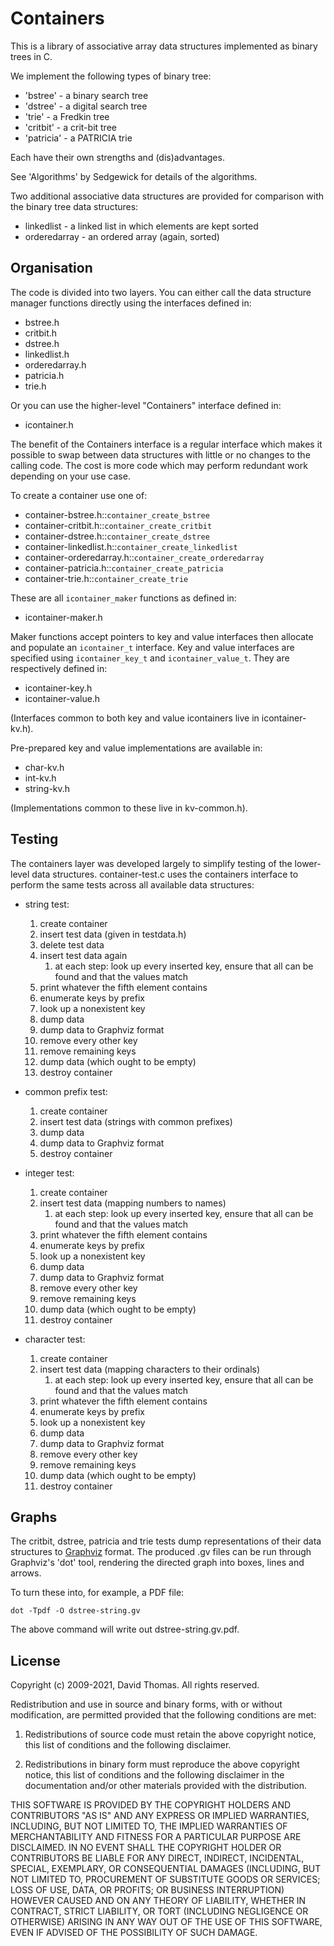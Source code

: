 Containers
==========

This is a library of associative array data structures implemented as binary trees in C.

We implement the following types of binary tree:

- 'bstree'   - a binary search tree
- 'dstree'   - a digital search tree
- 'trie'     - a Fredkin tree
- 'critbit'  - a crit-bit tree
- 'patricia' - a PATRICIA trie

Each have their own strengths and (dis)advantages.

See 'Algorithms' by Sedgewick for details of the algorithms.

Two additional associative data structures are provided for comparison with the binary tree data structures:

- linkedlist   - a linked list in which elements are kept sorted
- orderedarray - an ordered array (again, sorted)

Organisation
------------

The code is divided into two layers. You can either call the data structure manager functions directly using the interfaces defined in:

- bstree.h
- critbit.h
- dstree.h
- linkedlist.h
- orderedarray.h
- patricia.h
- trie.h

Or you can use the higher-level "Containers" interface defined in:

- icontainer.h

The benefit of the Containers interface is a regular interface which makes it possible to swap between data structures with little or no changes to the calling code. The cost is more code which may perform redundant work depending on your use case.

To create a container use one of:

- container-bstree.h::`container_create_bstree`
- container-critbit.h::`container_create_critbit`
- container-dstree.h::`container_create_dstree`
- container-linkedlist.h::`container_create_linkedlist`
- container-orderedarray.h::`container_create_orderedarray`
- container-patricia.h::`container_create_patricia`
- container-trie.h::`container_create_trie`

These are all `icontainer_maker` functions as defined in:

- icontainer-maker.h

Maker functions accept pointers to key and value interfaces then allocate and populate an `icontainer_t` interface. Key and value interfaces are specified using `icontainer_key_t` and `icontainer_value_t`. They are respectively defined in:

- icontainer-key.h
- icontainer-value.h

(Interfaces common to both key and value icontainers live in icontainer-kv.h).

Pre-prepared key and value implementations are available in:

- char-kv.h
- int-kv.h
- string-kv.h

(Implementations common to these live in kv-common.h).

Testing
-------

The containers layer was developed largely to simplify testing of the lower-level data structures. container-test.c uses the containers interface to perform the same tests across all available data structures:

- string test:
	1. create container
	1. insert test data (given in testdata.h)
	1. delete test data
	1. insert test data again
		1. at each step: look up every inserted key, ensure that all can be found and that the values match
	1. print whatever the fifth element contains
	1. enumerate keys by prefix
	1. look up a nonexistent key
	1. dump data
	1. dump data to Graphviz format
	1. remove every other key
	1. remove remaining keys
	1. dump data (which ought to be empty)
	1. destroy container

- common prefix test:
	1. create container
	1. insert test data (strings with common prefixes)
	1. dump data
	1. dump data to Graphviz format
	1. destroy container

- integer test:
	1. create container
	1. insert test data (mapping numbers to names)
		1. at each step: look up every inserted key, ensure that all can be found and that the values match
	1. print whatever the fifth element contains
	1. enumerate keys by prefix
	1. look up a nonexistent key
	1. dump data
	1. dump data to Graphviz format
	1. remove every other key
	1. remove remaining keys
	1. dump data (which ought to be empty)
	1. destroy container

- character test:
	1. create container
	1. insert test data (mapping characters to their ordinals)
		1. at each step: look up every inserted key, ensure that all can be found and that the values match
	1. print whatever the fifth element contains
	1. enumerate keys by prefix
	1. look up a nonexistent key
	1. dump data
	1. dump data to Graphviz format
	1. remove every other key
	1. remove remaining keys
	1. dump data (which ought to be empty)
	1. destroy container

Graphs
------

The critbit, dstree, patricia and trie tests dump representations of their data structures to [Graphviz](http://www.graphviz.org/) format. The produced .gv files can be run through Graphviz's 'dot' tool, rendering the directed graph into boxes, lines and arrows.

To turn these into, for example, a PDF file:

    dot -Tpdf -O dstree-string.gv

The above command will write out dstree-string.gv.pdf.

License
-------

Copyright (c) 2009-2021, David Thomas. All rights reserved.

Redistribution and use in source and binary forms, with or without
modification, are permitted provided that the following conditions are met:

1. Redistributions of source code must retain the above copyright notice, this
   list of conditions and the following disclaimer. 

2. Redistributions in binary form must reproduce the above copyright notice,
   this list of conditions and the following disclaimer in the documentation
   and/or other materials provided with the distribution.

THIS SOFTWARE IS PROVIDED BY THE COPYRIGHT HOLDERS AND CONTRIBUTORS "AS IS" AND
ANY EXPRESS OR IMPLIED WARRANTIES, INCLUDING, BUT NOT LIMITED TO, THE IMPLIED
WARRANTIES OF MERCHANTABILITY AND FITNESS FOR A PARTICULAR PURPOSE ARE
DISCLAIMED. IN NO EVENT SHALL THE COPYRIGHT HOLDER OR CONTRIBUTORS BE LIABLE
FOR ANY DIRECT, INDIRECT, INCIDENTAL, SPECIAL, EXEMPLARY, OR CONSEQUENTIAL
DAMAGES (INCLUDING, BUT NOT LIMITED TO, PROCUREMENT OF SUBSTITUTE GOODS OR
SERVICES; LOSS OF USE, DATA, OR PROFITS; OR BUSINESS INTERRUPTION) HOWEVER
CAUSED AND ON ANY THEORY OF LIABILITY, WHETHER IN CONTRACT, STRICT LIABILITY,
OR TORT (INCLUDING NEGLIGENCE OR OTHERWISE) ARISING IN ANY WAY OUT OF THE USE
OF THIS SOFTWARE, EVEN IF ADVISED OF THE POSSIBILITY OF SUCH DAMAGE.

